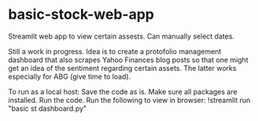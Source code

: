 # basic-stock-web-app
Streamlit web app to view certain assests. Can manually select dates.

Still a work in progress. Idea is to create a protofolio management dashboard that also scrapes Yahoo Finances blog posts so that one might get an idea of the sentiment regarding certain assets. The latter works especially for ABG (give time to load). 

To run as a local host:
Save the code as is. Make sure all packages are installed. Run the code. Run the following to view in browser:
!streamlit run "basic st dashboard.py"
